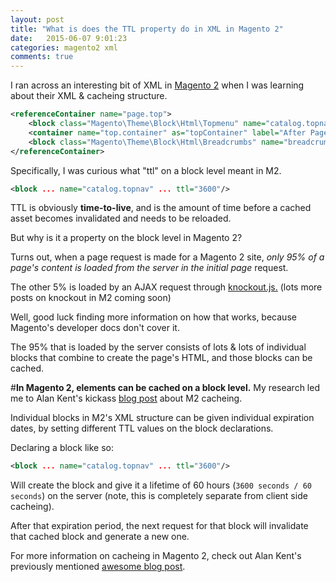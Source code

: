 ```yaml
---
layout: post
title: "What is does the TTL property do in XML in Magento 2"
date:   2015-06-07 9:01:23
categories: magento2 xml
comments: true
---
```


I ran across an interesting bit of XML in [Magento 2]() when I was learning about their XML & cacheing structure.

```XML
<referenceContainer name="page.top">
    <block class="Magento\Theme\Block\Html\Topmenu" name="catalog.topnav" template="html/topmenu.phtml" ttl="3600"/>
    <container name="top.container" as="topContainer" label="After Page Header Top" htmlTag="div" htmlClass="top-container"/>
    <block class="Magento\Theme\Block\Html\Breadcrumbs" name="breadcrumbs" as="breadcrumbs"/>
</referenceContainer>
```

Specifically, I was curious what "ttl" on a block level meant in M2.

```XML
<block ... name="catalog.topnav" ... ttl="3600"/>
```

TTL is obviously **time-to-live**, and is the amount of time before a cached asset becomes invalidated and needs to be reloaded.

But why is it a property on the block level in Magento 2?

Turns out, when a page request is made for a Magento 2 site, *only 95% of a page's content is loaded from the server in the initial page* request.

The other 5% is loaded by an AJAX request through [knockout.js.](http://knockoutjs.com/) (lots more posts on knockout in M2 coming soon)

Well, good luck finding more information on how that works, because Magento's developer docs don't cover it.

The 95% that is loaded by the server consists of lots & lots of individual blocks that combine to create the page's HTML, and those blocks can be cached.

#**In Magento 2, elements can be cached on a block level.**
My research led me to Alan Kent's kickass [blog post](https://alankent.me/2014/12/09/magento-2-caching-overview/) about M2 cacheing.

Individual blocks in M2's XML structure can be given individual expiration dates, by setting different TTL values on the block declarations.

Declaring a block like so:

```XML
<block ... name="catalog.topnav" ... ttl="3600"/>
```

Will create the block and give it a lifetime of 60 hours (`3600 seconds / 60 seconds`) on the server (note, this is completely separate from client side cacheing).

After that expiration period, the next request for that block will invalidate that cached block and generate a new one.

For more information on cacheing in Magento 2, check out Alan Kent's previously mentioned [awesome blog post](https://alankent.me/2014/12/09/magento-2-caching-overview/).